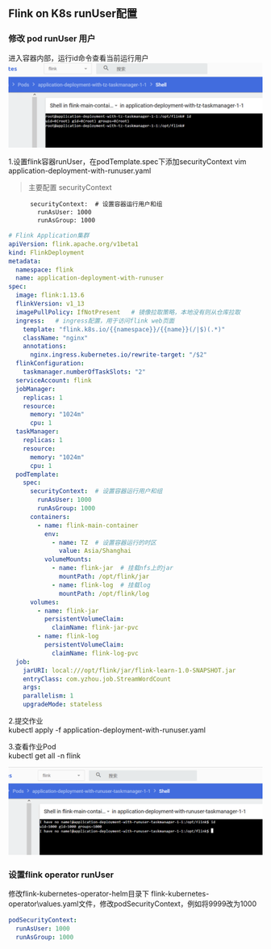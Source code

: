 ## Flink on K8s runUser配置 

### 修改 pod runUser 用户
进入容器内部，运行id命令查看当前运行用户        
![runUser01](images/runUser01.png)  

1.设置flink容器runUser，在podTemplate.spec下添加securityContext 
vim application-deployment-with-runuser.yaml  

>主要配置 securityContext
```
      securityContext:  # 设置容器运行用户和组
        runAsUser: 1000
        runAsGroup: 1000
```
```yaml
# Flink Application集群
apiVersion: flink.apache.org/v1beta1
kind: FlinkDeployment
metadata:
  namespace: flink
  name: application-deployment-with-runuser
spec:
  image: flink:1.13.6
  flinkVersion: v1_13
  imagePullPolicy: IfNotPresent   # 镜像拉取策略，本地没有则从仓库拉取
  ingress:   # ingress配置，用于访问flink web页面
    template: "flink.k8s.io/{{namespace}}/{{name}}(/|$)(.*)"
    className: "nginx"
    annotations:
      nginx.ingress.kubernetes.io/rewrite-target: "/$2"
  flinkConfiguration:
    taskmanager.numberOfTaskSlots: "2"
  serviceAccount: flink
  jobManager:
    replicas: 1
    resource:
      memory: "1024m"
      cpu: 1
  taskManager:
    replicas: 1
    resource:
      memory: "1024m"
      cpu: 1
  podTemplate:
    spec:
      securityContext:  # 设置容器运行用户和组
        runAsUser: 1000
        runAsGroup: 1000
      containers:
        - name: flink-main-container
          env:
            - name: TZ  # 设置容器运行的时区
              value: Asia/Shanghai
          volumeMounts:
            - name: flink-jar  # 挂载nfs上的jar
              mountPath: /opt/flink/jar
            - name: flink-log  # 挂载log
              mountPath: /opt/flink/log
      volumes:
        - name: flink-jar
          persistentVolumeClaim:
            claimName: flink-jar-pvc
        - name: flink-log
          persistentVolumeClaim:
            claimName: flink-log-pvc
  job:
    jarURI: local:///opt/flink/jar/flink-learn-1.0-SNAPSHOT.jar
    entryClass: com.yzhou.job.StreamWordCount
    args:
    parallelism: 1
    upgradeMode: stateless
```

2.提交作业  
kubectl apply -f application-deployment-with-runuser.yaml     

3.查看作业Pod   
kubectl get all -n flink   

![runUser02](images/runUser02.png)    

### 设置flink operator runUser  
修改flink-kubernetes-operator-helm目录下 flink-kubernetes-operator\values.yaml文件，修改podSecurityContext，例如将9999改为1000  
```yaml
podSecurityContext:
  runAsUser: 1000
  runAsGroup: 1000
```

